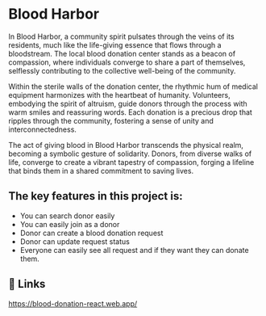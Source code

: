 # Blood Harbor

In Blood Harbor, a community spirit pulsates through the veins of its residents, much like the life-giving essence that flows through a bloodstream. The local blood donation center stands as a beacon of compassion, where individuals converge to share a part of themselves, selflessly contributing to the collective well-being of the community.

Within the sterile walls of the donation center, the rhythmic hum of medical equipment harmonizes with the heartbeat of humanity. Volunteers, embodying the spirit of altruism, guide donors through the process with warm smiles and reassuring words. Each donation is a precious drop that ripples through the community, fostering a sense of unity and interconnectedness.

The act of giving blood in Blood Harbor transcends the physical realm, becoming a symbolic gesture of solidarity. Donors, from diverse walks of life, converge to create a vibrant tapestry of compassion, forging a lifeline that binds them in a shared commitment to saving lives.


## The key features in this project is:

 - You can search donor easily 
 - You can easily join as a donor
 - Donor can create a blood donation request
 - Donor can update request status
 - Everyone can easily see all request and if they want they can   donate them. 

 
## 🔗 Links
https://blood-donation-react.web.app/
